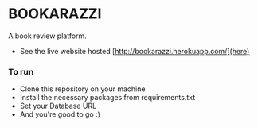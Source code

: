 # BOOKARAZZI 
 A book review platform.
 - See the live website hosted [http://bookarazzi.herokuapp.com/](here)
 

### To run
- Clone this repository on your machine
- Install the necessary packages from requirements.txt 
- Set your Database URL 
- And you're good to go :)
